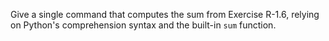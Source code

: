 Give a single command that computes the sum from Exercise R-1.6, relying on Python's comprehension syntax and the built-in ```sum``` function.
